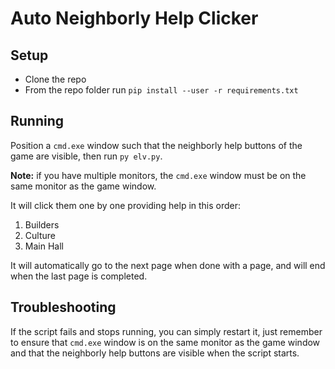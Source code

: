 # Auto Neighborly Help Clicker

## Setup

* Clone the repo
* From the repo folder run `pip install --user -r requirements.txt`

## Running

Position a `cmd.exe` window such that the neighborly help buttons of the game are visible, then run `py elv.py`.

**Note:** if you have multiple monitors, the `cmd.exe` window must be on the same monitor as the game window.

It will click them one by one providing help in this order:
1. Builders
2. Culture
3. Main Hall

It will automatically go to the next page when done with a page, and will end when the last page is completed.

## Troubleshooting

If the script fails and stops running, you can simply restart it, just remember to ensure that `cmd.exe` window is on the same monitor as the game window and that the neighborly help buttons are visible when the script starts.

